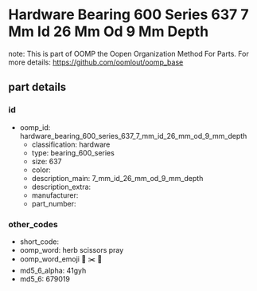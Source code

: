 # Hardware Bearing 600 Series 637 7 Mm Id 26 Mm Od 9 Mm Depth  

note: This is part of OOMP the Oopen Organization Method For Parts. For more details: https://github.com/oomlout/oomp_base

##  part details





### id
* oomp_id: hardware_bearing_600_series_637_7_mm_id_26_mm_od_9_mm_depth
  * classification: hardware
  * type: bearing_600_series
  * size: 637
  * color: 
  * description_main: 7_mm_id_26_mm_od_9_mm_depth
  * description_extra: 
  * manufacturer: 
  * part_number: 

### other_codes
* short_code: 
* oomp_word: herb scissors pray
* oomp_word_emoji :herb: :scissors: :pray:
* md5_6_alpha: 41gyh
* md5_6: 679019